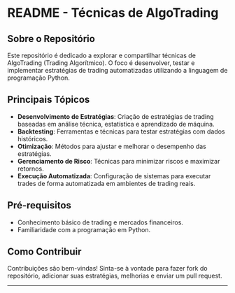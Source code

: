 # README - Técnicas de AlgoTrading

## Sobre o Repositório
Este repositório é dedicado a explorar e compartilhar técnicas de AlgoTrading (Trading Algorítmico). O foco é desenvolver, testar e implementar estratégias de trading automatizadas utilizando a linguagem de programação Python.

## Principais Tópicos
- **Desenvolvimento de Estratégias**: Criação de estratégias de trading baseadas em análise técnica, estatística e aprendizado de máquina.
- **Backtesting**: Ferramentas e técnicas para testar estratégias com dados históricos.
- **Otimização**: Métodos para ajustar e melhorar o desempenho das estratégias.
- **Gerenciamento de Risco**: Técnicas para minimizar riscos e maximizar retornos.
- **Execução Automatizada**: Configuração de sistemas para executar trades de forma automatizada em ambientes de trading reais.

## Pré-requisitos
- Conhecimento básico de trading e mercados financeiros.
- Familiaridade com a programação em Python.

## Como Contribuir
Contribuições são bem-vindas! Sinta-se à vontade para fazer fork do repositório, adicionar suas estratégias, melhorias e enviar um pull request.

---

